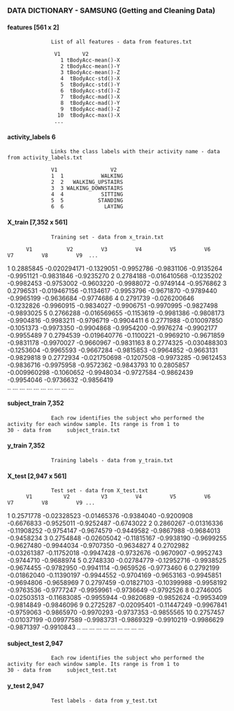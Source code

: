 ### DATA DICTIONARY - SAMSUNG (Getting and Cleaning Data)

#### features  [561 x 2]
                  List of all features - data from features.txt
                  
                   V1       V2
                     1 tBodyAcc-mean()-X
                     2 tBodyAcc-mean()-Y
                     3 tBodyAcc-mean()-Z
                     4  tBodyAcc-std()-X
                     5  tBodyAcc-std()-Y
                     6  tBodyAcc-std()-Z
                     7  tBodyAcc-mad()-X
                     8  tBodyAcc-mad()-Y
                     9  tBodyAcc-mad()-Z
                    10  tBodyAcc-max()-X
                   ...

#### activity_labels 6
                  Links the class labels with their activity name - data from activity_labels.txt
                  
                  V1                 V2
                  1  1            WALKING
                  2  2   WALKING_UPSTAIRS
                  3  3 WALKING_DOWNSTAIRS
                  4  4            SITTING
                  5  5           STANDING
                  6  6             LAYING

#### X_train   [7,352 x 561]
                  Training set - data from x_train.txt
  
          V1           V2         V3         V4         V5         V6         V7         V8         V9  ...
1  0.2885845 -0.020294171 -0.1329051 -0.9952786 -0.9831106 -0.9135264 -0.9951121 -0.9831846 -0.9235270
2  0.2784188 -0.016410568 -0.1235202 -0.9982453 -0.9753002 -0.9603220 -0.9988072 -0.9749144 -0.9576862
3  0.2796531 -0.019467156 -0.1134617 -0.9953796 -0.9671870 -0.9789440 -0.9965199 -0.9636684 -0.9774686
4  0.2791739 -0.026200646 -0.1232826 -0.9960915 -0.9834027 -0.9906751 -0.9970995 -0.9827498 -0.9893025
5  0.2766288 -0.016569655 -0.1153619 -0.9981386 -0.9808173 -0.9904816 -0.9983211 -0.9796719 -0.9904411
6  0.2771988 -0.010097850 -0.1051373 -0.9973350 -0.9904868 -0.9954200 -0.9976274 -0.9902177 -0.9955489
7  0.2794539 -0.019640776 -0.1100221 -0.9969210 -0.9671859 -0.9831178 -0.9970027 -0.9660967 -0.9831163
8  0.2774325 -0.030488303 -0.1253604 -0.9965593 -0.9667284 -0.9815853 -0.9964852 -0.9663131 -0.9829818
9  0.2772934 -0.021750698 -0.1207508 -0.9973285 -0.9612453 -0.9836716 -0.9975958 -0.9572362 -0.9843793
10 0.2805857 -0.009960298 -0.1060652 -0.9948034 -0.9727584 -0.9862439 -0.9954046 -0.9736632 -0.9856419  
..       ...          ...        ...        ...        ...        ...        ...        ...        ...

#### subject_train 7,352
                  Each row identifies the subject who performed the activity for each window sample. Its range is from 1 to                    30 - data from     subject_train.txt 
 
#### y_train 7,352
                  Training labels - data from y_train.txt
 
#### X_test [2,947 x 561]
                  Test set - data from X_test.txt
          V1          V2          V3         V4         V5         V6         V7         V8         V9 ...
1  0.2571778 -0.02328523 -0.01465376 -0.9384040 -0.9200908 -0.6676833 -0.9525011 -0.9252487 -0.6743022
2  0.2860267 -0.01316336 -0.11908252 -0.9754147 -0.9674579 -0.9449582 -0.9867988 -0.9684013 -0.9458234
3  0.2754848 -0.02605042 -0.11815167 -0.9938190 -0.9699255 -0.9627480 -0.9944034 -0.9707350 -0.9634827
4  0.2702982 -0.03261387 -0.11752018 -0.9947428 -0.9732676 -0.9670907 -0.9952743 -0.9744710 -0.9688974
5  0.2748330 -0.02784779 -0.12952716 -0.9938525 -0.9674455 -0.9782950 -0.9941114 -0.9659526 -0.9773460
6  0.2792199 -0.01862040 -0.11390197 -0.9944552 -0.9704169 -0.9653163 -0.9945851 -0.9694806 -0.9658969
7  0.2797459 -0.01827103 -0.10399988 -0.9958192 -0.9763536 -0.9777247 -0.9959961 -0.9736649 -0.9792526
8  0.2746005 -0.02503513 -0.11683085 -0.9955944 -0.9820689 -0.9852624 -0.9953409 -0.9814849 -0.9846096
9  0.2725287 -0.02095401 -0.11447249 -0.9967841 -0.9759063 -0.9865970 -0.9970293 -0.9737353 -0.9855565
10 0.2757457 -0.01037199 -0.09977589 -0.9983731 -0.9869329 -0.9910219 -0.9986629 -0.9871397 -0.9910843
..       ...         ...         ...        ...        ...        ...        ...        ...        ...
 
 
#### subject_test 2,947
                  Each row identifies the subject who performed the activity for each window sample. Its range is from 1 to                    30 - data from     subject_test.txt

#### y_test 2,947
                  Test labels - data from y_test.txt
